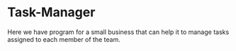 # Task-Manager
Here we have program for a small business that can help it to manage tasks assigned to each member of the team.

